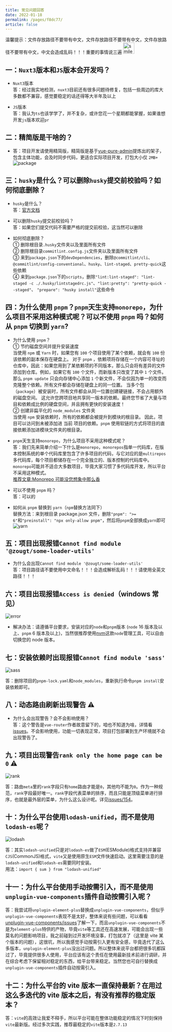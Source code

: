 ```yaml
---
title: 常见问题回答
date: 2022-01-18
permalink: /pages/f8dc77/
article: false
---
```


温馨提示：文件存放路径不要带有中文，文件存放路径不要带有中文，文件存放路径不要带有中文，中文会造成乱码！！！重要的事情说三遍
<img alt="smile" width="35px" height="35px" src="https://emojipedia-us.s3.amazonaws.com/source/skype/289/smiling-face-with-smiling-eyes_1f60a.png">

## 一：`Nuxt3`版本和`JS`版本会开发吗？

- `Nuxt3`版本  
  答：经过我实地检测，`nuxt3`目前还有很多问题待修复，包括一些周边的库大多数都不兼容，感觉要稳定的话还得等大半年及以上

- `JS`版本  
  答：我认为`ts`也该学学了，并不复杂，或许您花一个星期都能掌握，如果谁想开发`js`版本欢迎`pr`

## 二：精简版是干啥的？

- 答：项目开发请使用精简版，精简版是基于[vue-pure-admin](https://github.com/xiaoxian521/vue-pure-admin)提炼出的架子，包含主体功能，会及时同步代码，更适合实际项目开发，打包大小仅 `2MB+`
  ![package](/img/guide/package.png)

## 三：`husky`是什么？可以删除`husky`提交前校验吗？如何彻底删除？

- `husky`是什么？  
  答：[官方文档](https://typicode.github.io/husky/#/)

- 可以删除`husky`提交前校验吗？  
  答：如果您们提交代码不需要严格的提交前校验，这当然可以删除

- 如何彻底删除？  
  ① 删除根目录`.husky`文件夹以及里面所有文件  
  ② 删除根目录`commitlint.config.js`文件夹以及里面所有文件  
  ③ 来到`package.json`下的`devDependencies`，删除`@commitlint/cli`、`@commitlint/config-conventional`、`husky`、`lint-staged`、`pretty-quick`这些依赖  
  ④ 来到`package.json`下的`scripts`，删除`"lint:lint-staged": "lint-staged -c ./.husky/lintstagedrc.js"`、`"lint:pretty": "pretty-quick --staged"`、
  `"prepare": "husky install"`这些命令

## 四：为什么使用 `pnpm`？`pnpm`天生支持`monorepo`，为什么项目不采用这种模式呢？可以不使用 `pnpm` 吗？如何从 `pnpm` 切换到 `yarn`?

- 为什么使用 `pnpm`？  
  ① 节约磁盘空间并提升安装速度  
  当使用 `npm` 或 `Yarn` 时，如果您有 `100` 个项目使用了某个依赖，就会有 `100` 份该依赖的副本保存在硬盘上。 对于 `pnpm` ，依赖项将存储在一个内容可寻址的仓库中，因此：如果您用到了某依赖项的不同版本，那么只会将有差异的文件添加到仓库。例如，如果它有 `100` 个文件，而新版本只改变了其中 `1` 个文件。那么 `pnpm update` 只会向存储中心添加 `1` 个新文件，不会仅因为单一的改变而克隆整个依赖。所有文件都会存储在硬盘上的同一位置。 当多个包（`package`）被安装时，所有文件都会从同一位置创建硬链接，不会占用额外的磁盘空间。 这允许您跨项目地共享同一版本的依赖。最终您节省了大量与项目和依赖成比例的硬盘空间，并且拥有更快的安装速度！  
  ② 创建非扁平化的 `node_modules` 文件夹  
  当使用 `npm` 安装依赖时，所有的依赖都会被提升到模块的根目录。 因此，项目可以访问到未被添加进 当前 项目的依赖。`pnpm` 使用软链的方式将项目的直接依赖添加进模块文件夹的根目录。

- `pnpm`天生支持`monorepo`，为什么项目不采用这种模式呢？  
  答：我们先来简单介绍一下什么是`monorepo`，`monorepos`指单一代码库，在版本控制系统的单个代码库里包含了许多项目的代码，与它对应的是`multirepos`多代码库，每个项目都储存在一个完全独立的、版本控制的代码库中。`monorepo`可能并不适合大多数项目，毕竟大家习惯了多代码库开发，所以平台不采用这种模式。  
  [推荐文章:Monorepo 可能没您想象中那么香](https://baijiahao.baidu.com/s?id=1663844045880515134&wfr=spider&for=pc)

- 可以不使用 `pnpm` 吗？  
  答：可以的

- 如何从 `pnpm` 替换到 `yarn`（`npm`替换方法同下）  
  替换方法：来到根目录 package.json 文件，删除`"pnpm": ">= 6"`和`"preinstall": "npx only-allow pnpm"`，然后将`pnpm`全部换成`yarn`即可  
  ![yarn](/img/guide/yarn.png)

## 五：项目出现报错`Cannot find module '@zougt/some-loader-utils'`

- 为什么会出现`Cannot find module '@zougt/some-loader-utils'`  
  答：项目路径请不要使用中文命名！！！会造成解析乱码！！！请使用全英文路径！！！

## 六：项目出现报错`Access is denied`（windows 常见）

![error](/img/guide/error1.png)

- 解决办法：请遵循平台要求，安装对应的`node`和`pnpm`版本 (`node` 16 版本及以上、`pnpm` 6 版本及以上)，当然很推荐使用[nvm](https://www.runoob.com/w3cnote/nvm-manager-node-versions.html)这款`node`管理工具，可以自由切换您的 node 版本。

## 七：安装依赖时出现报错`Cannot find module 'sass'`

![sass](/img/guide/sass.png)

答：删除项目的`pnpm-lock.yaml`和`node_modules`，重新执行命令`pnpm install`安装依赖即可。

## 八：动态路由刷新出现警告 ⚠️

- 为什么会出现警告？会不会影响使用？  
  答：这个警告是`vue-router`作者故意留下的，咱也不知道为啥，详情看[issues](https://github.com/vuejs/router/issues/521#issuecomment-706680593)。不会影响使用，功能一切表现正常，项目打包部署到生产环境就不会出现警告了。

## 九：项目出现警告`rank only the home page can be 0` ⚠️

![rank](/img/guide/rank.png)

答：路由`meta`里的`rank`字段只有`home`路由才能是`0`，其他均不能为`0`。作为一种规范，`rank`字段最好唯一。`rank`字段代表菜单的排序，而且只能是顶级菜单进行排序，也就是最外层的菜单，为什么这么设计呢。详见[issues/154](https://github.com/xiaoxian521/vue-pure-admin/issues/154#issuecomment-996571156)。

## 十：为什么平台使用`lodash-unified`，而不是使用`lodash-es`呢？

![lodash](/img/guide/lodash.png)

答：其实`lodash-unified`只是对`lodash-es`做了`ESM`(ESModule)格式支持并兼容`CJS`(CommonJS)格式，`vite`又是使用原生`ESM`文件快速启动。这里需要注意的是`lodash-unified`和`lodash-es`需要同时安装。  
用法：`import { sum } from "lodash-unified"`

## 十一：为什么平台使用手动按需引入，而不是使用`unplugin-vue-components`插件自动按需引入呢？

答：我尝试将`unplugin-element-plus`替换成`unplugin-vue-components`，但似乎`unplugin-vue-components`表现不是太好，整体来说有些问题，可以看看[unplugin-vue-components/issues](https://github.com/antfu/unplugin-vue-components/issues)了解一下，而且`unplugin-vue-components`不是为`element-plus`特供的产物，毕竟`vite`等工具还在高速发展，可能会出现一些莫名的问题影响项目，我之前碰到过开发环境没事，打包就凉了（这里是 vite 某个版本的问题），这很坑，所以我感觉手动按需引入更有安全感，毕竟迭代了这么多版本，`unplugin-element-plus`没出过问题。所以整体来说平台都把很多坑都踩过了，毕竟提供很多人使用，平台应该有这个责任在使用最新技术前进行调研，并在综合考虑下保留相对稳定的东西，给平台带来稳定。当然您也可自行替换成`unplugin-vue-components`插件自动按需引入。

## 十二：为什么平台的 vite 版本一直保持最新？在用过这么多迭代的 vite 版本之后，有没有推荐的稳定版本？

答：`vite`的高效让我爱不释手，所以平台可能在整体功能稳定的情况下时刻保持`vite`最新版。经过多次实践，推荐最稳定的`vite`版本是`2.7.13`

